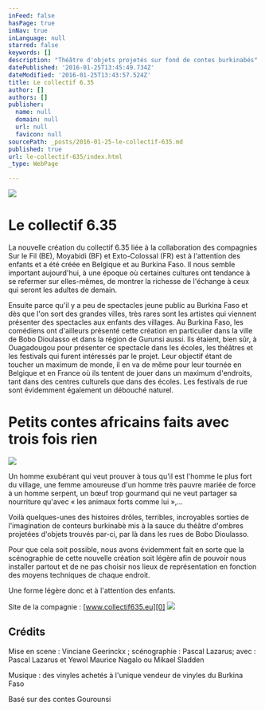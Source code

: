 ```yaml
---
inFeed: false
hasPage: true
inNav: true
inLanguage: null
starred: false
keywords: []
description: "Théâtre d'objets projetés sur fond de contes burkinabés"
datePublished: '2016-01-25T13:45:49.734Z'
dateModified: '2016-01-25T13:43:57.524Z'
title: Le collectif 6.35
author: []
authors: []
publisher:
  name: null
  domain: null
  url: null
  favicon: null
sourcePath: _posts/2016-01-25-le-collectif-635.md
published: true
url: le-collectif-635/index.html
_type: WebPage

---
```

![](https://the-grid-user-content.s3-us-west-2.amazonaws.com/ba28e782-ff9f-459a-bbac-b0de3c892f0d.png)

# Le collectif 6.35

La nouvelle création du collectif 6.35 liée à la collaboration des compagnies Sur le Fil (BE), Moyabidi (BF) et Exto-Colossal (FR) est à l'attention des enfants et a été créée en Belgique et au Burkina Faso. Il nous semble important aujourd'hui, à une époque où certaines cultures ont tendance à se refermer sur elles-mêmes, de montrer la richesse de l'échange à ceux qui seront les adultes de demain. 

Ensuite parce qu'il y a peu de spectacles jeune public au Burkina Faso et dès que l'on sort des grandes villes, très rares sont les artistes qui viennent présenter des spectacles aux enfants des villages. Au Burkina Faso, les comédiens ont d'ailleurs présenté cette création en particulier dans la ville de Bobo Dioulasso et dans la région de Gurunsi aussi. Ils étaient, bien sûr, à Ouagadougou pour présenter ce spectacle dans les écoles, les théâtres et les festivals qui furent intéressés par le projet. Leur objectif étant de toucher un maximum de monde, il en va de même pour leur tournée en Belgique et en France où ils tentent de jouer dans un maximum d'endroits, tant dans des centres culturels que dans des écoles. Les festivals de rue sont évidemment également un débouché naturel. 

# Petits contes africains faits avec trois fois rien
![](https://the-grid-user-content.s3-us-west-2.amazonaws.com/0270c545-baf3-4bbb-8aa9-d7a2908fb126.JPG)

Un homme exubérant qui veut prouver à tous qu'il est l'homme le plus fort du village, une femme amoureuse d'un homme très pauvre mariée de force à un homme serpent, un bœuf trop gourmand qui ne veut partager sa nourriture qu'avec « les animaux forts comme lui »,...

Voilà quelques-unes des histoires drôles, terribles, incroyables sorties de l'imagination de conteurs burkinabè mis à la sauce du théâtre d'ombres projetées d'objets trouvés par-ci, par là dans les rues de Bobo Dioulasso.

Pour que cela soit possible, nous avons évidemment fait en sorte que la scénographie de cette nouvelle création soit légère afin de pouvoir nous installer partout et de ne pas choisir nos lieux de représentation en fonction des moyens techniques de chaque endroit.

Une forme légère donc et à l'attention des enfants.

Site de la compagnie : [www.collectif635.eu][0]
![](https://the-grid-user-content.s3-us-west-2.amazonaws.com/dad580af-34c3-40f8-bd27-188d01683f59.JPG)

## Crédits 

Mise en scene : Vinciane Geerinckx ; scénographie : Pascal Lazarus; avec : Pascal Lazarus et Yewol Maurice Nagalo ou Mikael Sladden

Musique : des vinyles achetés à l'unique vendeur de vinyles du Burkina Faso 

Basé sur des contes Gourounsi

[0]: http://www.collectif635.eu/afvis.html